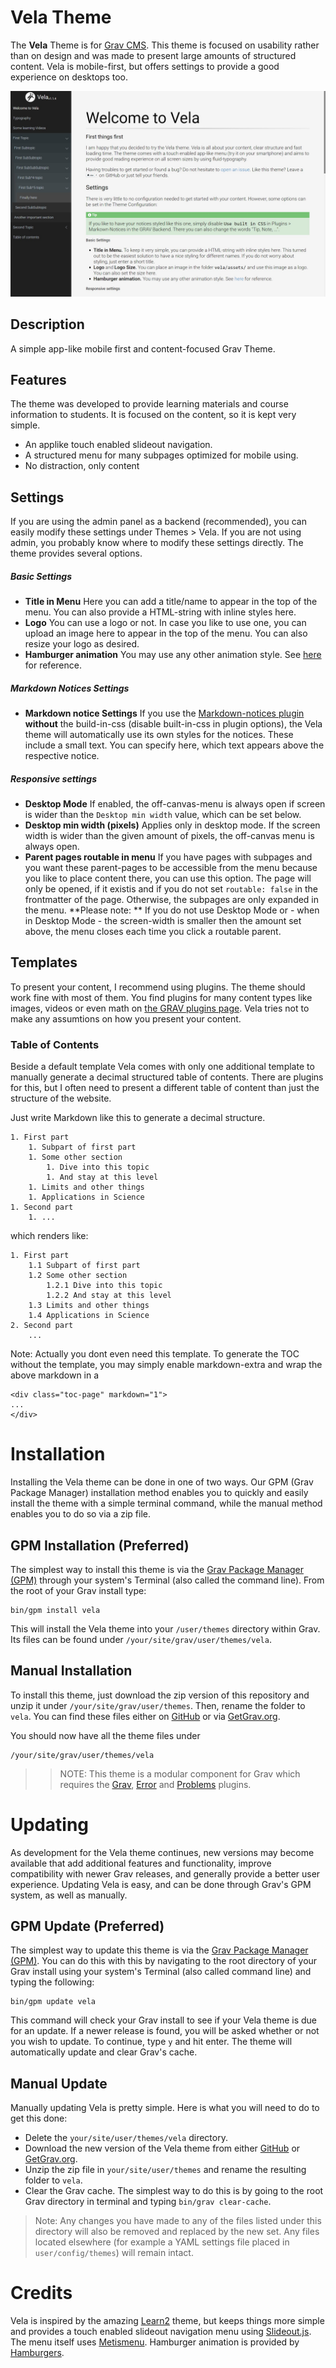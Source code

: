 # Vela Theme

The **Vela** Theme is for [Grav CMS](http://github.com/getgrav/grav). This theme is focused on usability rather than on design and was made to present large amounts of structured content. Vela is mobile-first, but offers settings to provide a good experience on desktops too. 

![Vela](assets/readme-screenshot.jpg)

## Description

A simple app-like mobile first and content-focused Grav Theme.

## Features

The theme was developed to provide learning materials and course information to students. It is focused on the content, so it is kept very simple. 

* An applike touch enabled slideout navigation.
* A structured menu for many subpages optimized for mobile using.
* No distraction, only content

## Settings

If you are using the admin panel as a backend (recommended), you can easily modify these settings under Themes > Vela. If you are not using admin, you probably know where to modify these settings directly. The theme provides several options.

##### Basic Settings

* **Title in Menu** Here you can add a title/name to appear in the top of the menu. You can also provide a HTML-string with inline styles here. 
* **Logo** You can use a logo or not. In case you like to use one, you can upload an image here to appear in the top of the menu. You can also resize your logo as desired.
* **Hamburger animation** You may use any other animation style. See [here](https://jonsuh.com/hamburgers) for reference.

##### Markdown Notices Settings

* **Markdown notice Settings** If you use the [Markdown-notices plugin](https://github.com/getgrav/grav-plugin-markdown-notices) **without** the build-in-css (disable built-in-css in plugin options), the Vela theme will automatically use its own styles for the notices. These include a small text. You can specify here, which text appears above the respective notice.

##### Responsive settings
* **Desktop Mode** If enabled, the off-canvas-menu is always open if screen is wider than the `Desktop min width` value, which can be set below. 
* **Desktop min width (pixels)** Applies only in desktop mode. If the screen width is wider than the given amount of pixels, the off-canvas menu is always open.
* **Parent pages routable in menu** If you have pages with subpages and you want these parent-pages to be accessible from the menu because you like to place content there, you can use this option. The page will only be opened, if it existis and if you do not set `routable: false` in the frontmatter of the page. Otherwise, the subpages are only expanded in the menu. **Please note: ** If you do not use Desktop Mode or - when in Desktop Mode - the screen-width is smaller then the amount set above, the menu closes each time you click a routable parent.

## Templates

To present your content, I recommend using plugins. The theme should work fine with most of them. You find plugins for many content types like images, videos or even math on [the GRAV plugins page](https://getgrav.org/downloads/plugins). Vela tries not to make any assumtions on how you present your content.

### Table of Contents

Beside a default template Vela comes with only one additional template to manually generate a decimal structured table of contents. There are plugins for this, but I often need to present a different table of content than just the structure of the website.

Just write Markdown like this to generate a decimal structure.

```
1. First part
    1. Subpart of first part
    1. Some other section
        1. Dive into this topic
        1. And stay at this level
    1. Limits and other things
    1. Applications in Science
1. Second part
    1. ...
```

which renders like:

```
1. First part
    1.1 Subpart of first part
    1.2 Some other section
        1.2.1 Dive into this topic
        1.2.2 And stay at this level
    1.3 Limits and other things
    1.4 Applications in Science
2. Second part
    ...
```

Note: Actually you dont even need this template. To generate the TOC without the template, you may simply enable markdown-extra and wrap the above markdown in a
```
<div class="toc-page" markdown="1">
...
</div>
```

# Installation

Installing the Vela theme can be done in one of two ways. Our GPM (Grav Package Manager) installation method enables you to quickly and easily install the theme with a simple terminal command, while the manual method enables you to do so via a zip file. 

## GPM Installation (Preferred)

The simplest way to install this theme is via the [Grav Package Manager (GPM)](http://learn.getgrav.org/advanced/grav-gpm) through your system's Terminal (also called the command line).  From the root of your Grav install type:

    bin/gpm install vela

This will install the Vela theme into your `/user/themes` directory within Grav. Its files can be found under `/your/site/grav/user/themes/vela`.

## Manual Installation

To install this theme, just download the zip version of this repository and unzip it under `/your/site/grav/user/themes`. Then, rename the folder to `vela`. You can find these files either on [GitHub](https://github.com/danzinger/grav-theme-vela) or via [GetGrav.org](http://getgrav.org/downloads/themes).

You should now have all the theme files under

    /your/site/grav/user/themes/vela

>> NOTE: This theme is a modular component for Grav which requires the [Grav](http://github.com/getgrav/grav), [Error](https://github.com/getgrav/grav-theme-error) and [Problems](https://github.com/getgrav/grav-plugin-problems) plugins.

# Updating

As development for the Vela theme continues, new versions may become available that add additional features and functionality, improve compatibility with newer Grav releases, and generally provide a better user experience. Updating Vela is easy, and can be done through Grav's GPM system, as well as manually.

## GPM Update (Preferred)

The simplest way to update this theme is via the [Grav Package Manager (GPM)](http://learn.getgrav.org/advanced/grav-gpm). You can do this with this by navigating to the root directory of your Grav install using your system's Terminal (also called command line) and typing the following:

    bin/gpm update vela

This command will check your Grav install to see if your Vela theme is due for an update. If a newer release is found, you will be asked whether or not you wish to update. To continue, type `y` and hit enter. The theme will automatically update and clear Grav's cache.

## Manual Update

Manually updating Vela is pretty simple. Here is what you will need to do to get this done:

* Delete the `your/site/user/themes/vela` directory.
* Download the new version of the Vela theme from either [GitHub](https://github.com/danzinger/grav-theme-vela) or [GetGrav.org](http://getgrav.org/downloads/themes).
* Unzip the zip file in `your/site/user/themes` and rename the resulting folder to `vela`.
* Clear the Grav cache. The simplest way to do this is by going to the root Grav directory in terminal and typing `bin/grav clear-cache`.

> Note: Any changes you have made to any of the files listed under this directory will also be removed and replaced by the new set. Any files located elsewhere (for example a YAML settings file placed in `user/config/themes`) will remain intact.

# Credits

Vela is inspired by the amazing [Learn2](https://github.com/getgrav/grav-theme-learn2) theme, but keeps things more simple and provides a touch enabled slideout navigation menu using [Slideout.js](https://github.com/Mango/slideout). The menu itself uses [Metismenu](https://github.com/onokumus/metismenu). Hamburger animation is provided by [Hamburgers](https://jonsuh.com/hamburgers). 

